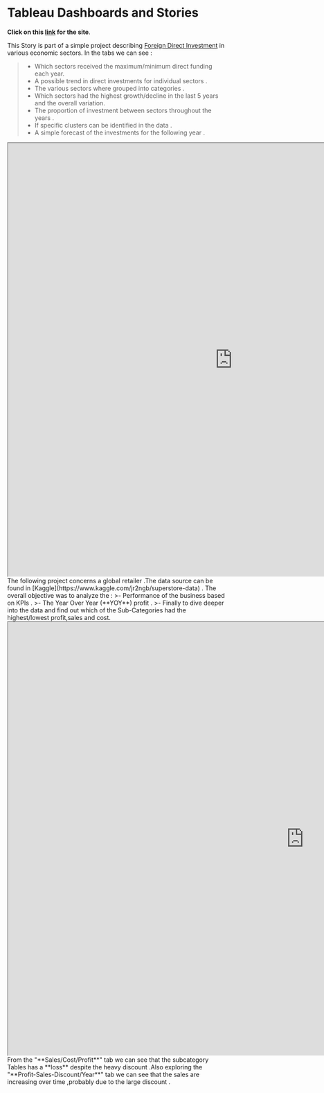 # Tableau Dashboards and Stories

**Click on this [link](https://achatzia.github.io/Tableau/) for the site**.

This Story is part of a simple project describing [Foreign Direct Investment](https://en.wikipedia.org/wiki/Foreign_direct_investment) in various economic sectors.
In the tabs we can see :
>- Which sectors received the maximum/minimum direct funding each year.
>- A possible trend in direct investments for individual sectors .
>- The various sectors where grouped into categories .
>- Which sectors had the highest growth/decline in the last 5 years and the overall variation.
>- The proportion of investment between sectors throughout the years .
>- If specific clusters can be identified in the data .
>- A simple forecast of the investments for the following year .

<iframe src="https://public.tableau.com/views/ForeignDirectInvestmentStory/FDIStory?:showVizHome=no&:embed=true" width="1036" height="999"></iframe>
<br>
The following project concerns a global retailer .The data source can be found in [Kaggle](https://www.kaggle.com/jr2ngb/superstore-data) .
The overall objective was to analyze the :
>- Performance of the business based on KPIs .
>- The Year Over Year (**YOY**) profit .
>- Finally to dive deeper into the data and find out which of the Sub-Categories had the highest/lowest profit,sales and cost.

<iframe src="https://public.tableau.com/views/GlobalSuperstorePerformance_15952552894630/GlobalSuperstorePerformance?:showVizHome=no&:embed=true" width="1366" height="999"></iframe>
<br>
From the "**Sales/Cost/Profit**" tab we can see that the subcategory Tables has a **loss** despite the heavy discount .Also exploring the "**Profit-Sales-Discount/Year**" tab we can see that the sales are increasing over time ,probably due to the large discount . 
